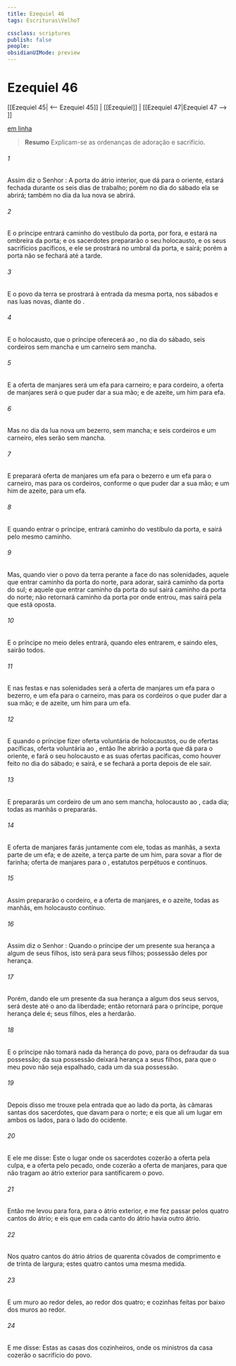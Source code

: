 ```yaml
---
title: Ezequiel 46
tags: Escrituras\VelhoT

cssclass: scriptures
publish: false
people:
obsidianUIMode: preview
---
```


# Ezequiel 46
[[Ezequiel 45| <-- Ezequiel 45]] | [[Ezequiel]] | [[Ezequiel 47|Ezequiel 47 --> ]]

[em linha](https://churchofjesuschrist.org/study/scriptures/ot/ezek/46?lang=por)

> __Resumo__
Explicam-se as ordenanças de adoração e sacrifício.

###### 1 
Assim diz o Senhor : A porta do átrio interior, que dá para o oriente, estará fechada durante os seis dias  de trabalho; porém no dia do sábado ela se abrirá; também no dia da lua nova se abrirá.

###### 2 
E o príncipe entrará  caminho do vestíbulo da porta, por fora, e estará  na ombreira da porta; e os sacerdotes prepararão o seu holocausto, e os seus sacrifícios pacíficos, e ele se prostrará no umbral da porta, e sairá; porém a porta não se fechará até a tarde.

###### 3 
E o povo da terra se prostrará à entrada da mesma porta, nos sábados e nas luas novas, diante do .

###### 4 
E o holocausto, que o príncipe oferecerá ao ,  no dia do sábado, seis cordeiros sem mancha e um carneiro sem mancha.

###### 5 
E a oferta de manjares será um efa para  carneiro; e para  cordeiro, a oferta de manjares será o que puder dar a sua mão; e de azeite, um him para  efa.

###### 6 
Mas no dia da lua nova  um bezerro, sem mancha; e seis cordeiros e um carneiro, eles serão sem mancha.

###### 7 
E preparará  oferta de manjares um efa para o bezerro e um efa para o carneiro, mas para os cordeiros, conforme o que puder dar a sua mão; e um him de azeite, para um efa.

###### 8 
E quando entrar o príncipe, entrará  caminho do vestíbulo da porta, e sairá pelo mesmo caminho.

###### 9 
Mas, quando vier o povo da terra perante a face do  nas solenidades, aquele que entrar  caminho da porta do norte, para adorar, sairá  caminho da porta do sul; e aquele que entrar  caminho da porta do sul sairá  caminho da porta do norte; não retornará  caminho da porta por onde entrou, mas sairá pela  que está oposta.

###### 10 
E o príncipe no meio deles entrará, quando eles entrarem, e saindo eles, sairão todos.

###### 11 
E nas festas e nas solenidades será a oferta de manjares um efa para o bezerro, e um efa para o carneiro, mas para os cordeiros o que puder dar a sua mão; e de azeite, um him para um efa.

###### 12 
E quando o príncipe fizer oferta voluntária de holocaustos, ou de ofertas pacíficas,  oferta voluntária ao , então lhe abrirão a porta que dá para o oriente, e fará o seu holocausto e as suas ofertas pacíficas, como houver feito no dia do sábado; e sairá, e se fechará a porta depois de ele sair.

###### 13 
E prepararás um cordeiro de um ano sem mancha,  holocausto ao , cada dia; todas as manhãs o prepararás.

###### 14 
E  oferta de manjares farás juntamente com ele, todas as manhãs, a sexta parte de um efa; e de azeite, a terça parte de um him, para sovar a flor de farinha;  oferta de manjares para o ,  estatutos perpétuos e contínuos.

###### 15 
Assim prepararão o cordeiro, e a oferta de manjares, e o azeite, todas as manhãs, em holocausto contínuo.

###### 16 
Assim diz o Senhor : Quando o príncipe der um presente  sua herança a algum de seus filhos, isto será para seus filhos;  possessão deles por herança.

###### 17 
Porém, dando ele um presente da sua herança a algum dos seus servos, será deste até o ano da liberdade; então retornará para o príncipe, porque herança dele é; seus filhos, eles a herdarão.

###### 18 
E o príncipe não tomará nada da herança do povo, para os defraudar da sua possessão; da sua possessão deixará herança a seus filhos, para que o meu povo não seja espalhado, cada um da sua possessão.

###### 19 
Depois disso me trouxe pela entrada que  ao lado da porta, às câmaras santas dos sacerdotes, que davam para o norte; e eis que ali  um lugar em ambos os lados, para o lado do ocidente.

###### 20 
E ele me disse: Este  o lugar onde os sacerdotes cozerão a oferta pela culpa, e a oferta pelo pecado,  onde cozerão a oferta de manjares, para que não  tragam ao átrio exterior para santificarem o povo.

###### 21 
Então me levou para fora, para o átrio exterior, e me fez passar pelos quatro cantos do átrio; e eis que em cada canto do átrio havia outro átrio.

###### 22 
Nos quatro cantos do átrio  átrios de quarenta côvados de comprimento e de trinta de largura; estes quatro cantos  uma mesma medida.

###### 23 
E um muro  ao redor deles, ao redor dos quatro; e  cozinhas feitas por baixo dos muros ao redor.

###### 24 
E me disse: Estas  as casas dos cozinheiros, onde os ministros da casa cozerão o sacrifício do povo.

